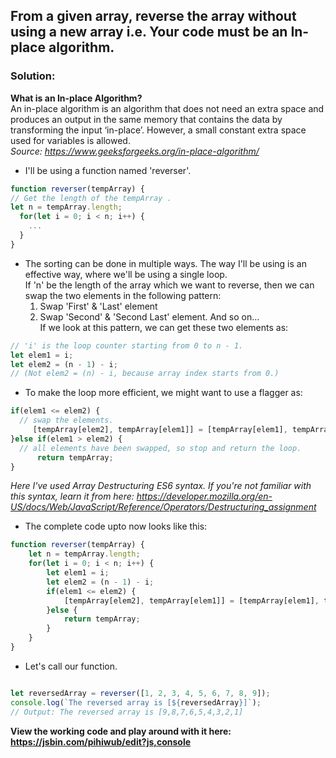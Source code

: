 ## From a given array, reverse the array without using a new array i.e. Your code must be an In-place algorithm.

### Solution: 

<b>What is an In-place Algorithm? </b>
<br/>
An in-place algorithm is an algorithm that does not need an extra space and produces an output in the same memory that contains the data by transforming the input ‘in-place’. 
However, a small constant extra space used for variables is allowed.
<br/>
<i>Source: <https://www.geeksforgeeks.org/in-place-algorithm/></i>

* I'll be using a function named 'reverser'.
```javascript
function reverser(tempArray) {
// Get the length of the tempArray .
let n = tempArray.length;
  for(let i = 0; i < n; i++) {
    ...
  } 
}
```

* The sorting can be done in multiple ways. The way I'll be using is an effective way, where we'll be using a single loop. <br/>
  If 'n' be the length of the array which we want to reverse, then we can swap the two elements in the following pattern:<br/>
  1) Swap 'First' & 'Last' element <br/>
  2) Swap 'Second' & 'Second Last' element. 
And so on... <br>
If we look at this pattern, we can get these two elements as: 
```javascript
// 'i' is the loop counter starting from 0 to n - 1.
let elem1 = i;
let elem2 = (n - 1) - i; 
// (Not elem2 = (n) - i, because array index starts from 0.)
```

* To make the loop more efficient, we might want to use a flagger as:

```javascript
if(elem1 <= elem2) {
  // swap the elements.
     [tempArray[elem2], tempArray[elem1]] = [tempArray[elem1], tempArray[elem2]];
}else if(elem1 > elem2) {
  // all elements have been swapped, so stop and return the loop.
      return tempArray;
}
```
<i>Here I've used Array Destructuring ES6 syntax. If you're not familiar with this syntax, learn it from here: <https://developer.mozilla.org/en-US/docs/Web/JavaScript/Reference/Operators/Destructuring_assignment></i>

* The complete code upto now looks like this:

```javascript
function reverser(tempArray) {
    let n = tempArray.length;
    for(let i = 0; i < n; i++) {
        let elem1 = i;
        let elem2 = (n - 1) - i;
        if(elem1 <= elem2) {
            [tempArray[elem2], tempArray[elem1]] = [tempArray[elem1], tempArray[elem2]];
        }else {
            return tempArray;
        }
    }
}

```

* Let's call our function.

```javascript

let reversedArray = reverser([1, 2, 3, 4, 5, 6, 7, 8, 9]);
console.log(`The reversed array is [${reversedArray}]`);
// Output: The reversed array is [9,8,7,6,5,4,3,2,1]
```
<b>View the working code and play around with it here: <https://jsbin.com/pihiwub/edit?js,console></b>
